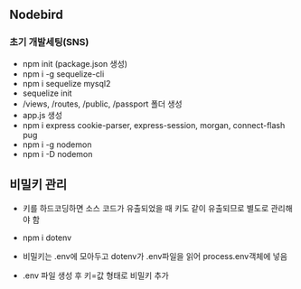 ## Nodebird 

### 초기 개발세팅(SNS)
- npm init (package.json 생성)
- npm i -g sequelize-cli
- npm i sequelize mysql2
- sequelize init
- /views, /routes, /public, /passport 폴더 생성
- app.js 생성
- npm i express cookie-parser, express-session, morgan, connect-flash pug
- npm i -g nodemon
- npm i -D nodemon 


## 비밀키 관리
- 키를 하드코딩하면 소스 코드가 유출되었을 때 키도 같이 유출되므로 별도로 관리해야 함
- npm i dotenv
- 비밀키는 .env에 모아두고 dotenv가 .env파일을 읽어 process.env객체에 넣음

- .env 파일 생성 후 키=값 형태로 비밀키 추가

